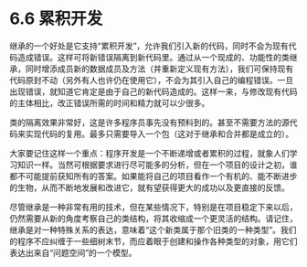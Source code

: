 # 6.6 累积开发


继承的一个好处是它支持“累积开发”，允许我们引入新的代码，同时不会为现有代码造成错误。这样可将新错误隔离到新代码里。通过从一个现成的、功能性的类继承，同时增添成员新的数据成员及方法（并重新定义现有方法），我们可保持现有代码原封不动（另外有人也许仍在使用它），不会为其引入自己的编程错误。一旦出现错误，就知道它肯定是由于自己的新代码造成的。这样一来，与修改现有代码的主体相比，改正错误所需的时间和精力就可以少很多。

类的隔离效果非常好，这是许多程序员事先没有预料到的。甚至不需要方法的源代码来实现代码的复用。最多只需要导入一个包（这对于继承和合并都是成立的）。

大家要记住这样一个重点：程序开发是一个不断递增或者累积的过程，就象人们学习知识一样。当然可根据要求进行尽可能多的分析，但在一个项目的设计之初，谁都不可能提前获知所有的答案。如果能将自己的项目看作一个有机的、能不断进步的生物，从而不断地发展和改进它，就有望获得更大的成功以及更直接的反馈。

尽管继承是一种非常有用的技术，但在某些情况下，特别是在项目稳定下来以后，仍然需要从新的角度考察自己的类结构，将其收缩成一个更灵活的结构。请记住，继承是对一种特殊关系的表达，意味着“这个新类属于那个旧类的一种类型”。我们的程序不应纠缠于一些细树末节，而应着眼于创建和操作各种类型的对象，用它们表达出来自“问题空间”的一个模型。
